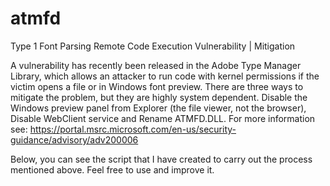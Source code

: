 # atmfd
Type 1 Font Parsing Remote Code Execution Vulnerability | Mitigation

A vulnerability has recently been released in the Adobe Type Manager Library, which allows an attacker to run code with kernel permissions if the victim opens a file or in Windows font preview.
There are three ways to mitigate the problem, but they are highly system dependent. 
Disable the Windows preview panel from Explorer (the file viewer, not the browser), Disable WebClient service and Rename ATMFD.DLL.
For more information see: https://portal.msrc.microsoft.com/en-us/security-guidance/advisory/adv200006

Below, you can see the script that I have created to carry out the process mentioned above.
Feel free to use and improve it.

